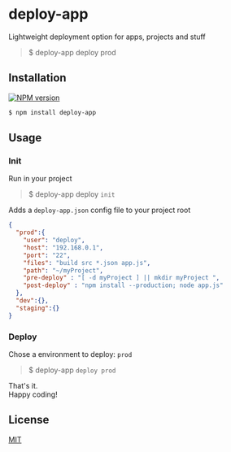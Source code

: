 # deploy-app
Lightweight deployment option for apps, projects and stuff


>$ deploy-app deploy prod



## Installation
[![NPM version](https://img.shields.io/badge/deploy--app-v1.0.0-blue.svg)](https://www.npmjs.com/package/env-path)
```sh
$ npm install deploy-app
```

## Usage

### Init
Run in your project

>$ deploy-app deploy `init`


Adds a `deploy-app.json` config file to your project root


```json
{
  "prod":{
    "user": "deploy",
    "host": "192.168.0.1",
    "port": "22",
    "files": "build src *.json app.js",
    "path": "~/myProject",
    "pre-deploy" : "[ -d myProject ] || mkdir myProject ",
    "post-deploy" : "npm install --production; node app.js"
  },
  "dev":{},
  "staging":{}
}
```


### Deploy
Chose a environment to deploy: `prod`


>$ deploy-app `deploy prod`


That's it.<br>
Happy coding!

## License

  [MIT](LICENSE)
